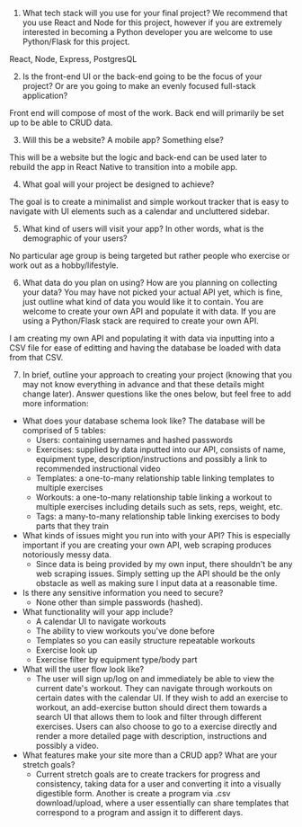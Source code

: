1. What tech stack will you use for your final project? We recommend that you use
React and Node for this project, however if you are extremely interested in
becoming a Python developer you are welcome to use Python/Flask for this
project.

React, Node, Express, PostgresQL

2. Is the front-end UI or the back-end going to be the focus of your project? Or are
you going to make an evenly focused full-stack application?

Front end will compose of most of the work. Back end will primarily be set up to be able to CRUD data. 

3. Will this be a website? A mobile app? Something else?

This will be a website but the logic and back-end can be used later to rebuild the app in React Native to transition into a mobile app.

4. What goal will your project be designed to achieve?

The goal is to create a minimalist and simple workout tracker that is easy to navigate with UI elements such as a calendar and uncluttered sidebar. 

5. What kind of users will visit your app? In other words, what is the demographic of
your users?

No particular age group is being targeted but rather people who exercise or work out as a hobby/lifestyle.

6. What data do you plan on using? How are you planning on collecting your data?
You may have not picked your actual API yet, which is fine, just outline what kind
of data you would like it to contain. You are welcome to create your own API and
populate it with data. If you are using a Python/Flask stack are required to create
your own API.

I am creating my own API and populating it with data via inputting into a CSV file for ease of editting and having the database be loaded with data from that CSV.

7. In brief, outline your approach to creating your project (knowing that you may not
know everything in advance and that these details might change later). Answer
questions like the ones below, but feel free to add more information:
- What does your database schema look like?
The database will be comprised of 5 tables:
  - Users: containing usernames and hashed passwords
  - Exercises: supplied by data inputted into our API, consists of name, equipment type, description/instructions and possibly a link to recommended instructional video
  - Templates: a one-to-many relationship table linking templates to multiple exercises
  - Workouts: a one-to-many relationship table linking a workout to multiple exercises including details such as sets, reps, weight, etc. 
  - Tags: a many-to-many relationship table linking exercises to body parts that they train
- What kinds of issues might you run into with your API? This is especially
important if you are creating your own API, web scraping produces
notoriously messy data.
  - Since data is being provided by my own input, there shouldn't be any web scraping issues. Simply setting up the API should be the only obstacle as well as making sure I input data at a reasonable time. 
- Is there any sensitive information you need to secure?
  - None other than simple passwords (hashed).
- What functionality will your app include?
  - A calendar UI to navigate workouts
  - The ability to view workouts you've done before
  - Templates so you can easily structure repeatable workouts
  - Exercise look up
  - Exercise filter by equipment type/body part
- What will the user flow look like?
  - The user will sign up/log on and immediately be able to view the current date's workout. They can navigate through workouts on certain dates with the calendar UI. If they wish to add an exercise to workout, an add-exercise button should direct them towards a search UI that allows them to look and filter through different exercises. Users can also choose to go to a exercise directly and render a more detailed page with description, instructions and possibly a video. 
- What features make your site more than a CRUD app? What are your
stretch goals?
  - Current stretch goals are to create trackers for progress and consistency, taking data for a user and converting it into a visually digestible form. Another is create a program via .csv download/upload, where a user essentially can share templates that correspond to a program and assign it to different days. 
